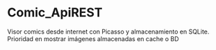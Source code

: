 # Comic_ApiREST
Visor comics desde internet con Picasso y almacenamiento en SQLite. Prioridad en mostrar imágenes almacenadas en cache o BD
